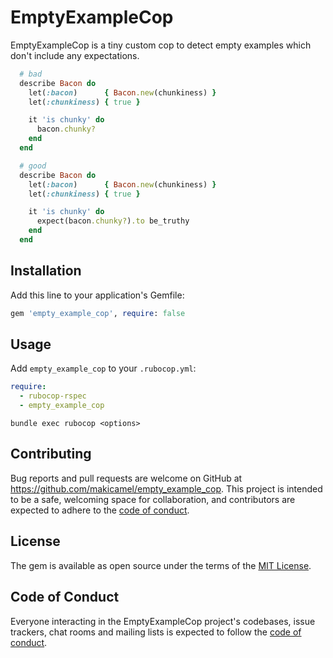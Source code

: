# EmptyExampleCop

EmptyExampleCop is a tiny custom cop to detect empty examples which don't include any expectations.  

```ruby
  # bad
  describe Bacon do
    let(:bacon)      { Bacon.new(chunkiness) }
    let(:chunkiness) { true }

    it 'is chunky' do
      bacon.chunky?
    end
  end

  # good
  describe Bacon do
    let(:bacon)      { Bacon.new(chunkiness) }
    let(:chunkiness) { true }

    it 'is chunky' do
      expect(bacon.chunky?).to be_truthy
    end
  end
```

## Installation

Add this line to your application's Gemfile:

```ruby
gem 'empty_example_cop', require: false
```

## Usage

Add `empty_example_cop` to your `.rubocop.yml`:

```yml
require:
  - rubocop-rspec
  - empty_example_cop
```

```console
bundle exec rubocop <options>
```

## Contributing

Bug reports and pull requests are welcome on GitHub at https://github.com/makicamel/empty_example_cop. This project is intended to be a safe, welcoming space for collaboration, and contributors are expected to adhere to the [code of conduct](https://github.com/makicamel/empty_example_cop/blob/master/CODE_OF_CONDUCT.md).

## License

The gem is available as open source under the terms of the [MIT License](https://opensource.org/licenses/MIT).

## Code of Conduct

Everyone interacting in the EmptyExampleCop project's codebases, issue trackers, chat rooms and mailing lists is expected to follow the [code of conduct](https://github.com/makicamel/empty_example_cop/blob/master/CODE_OF_CONDUCT.md).

